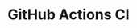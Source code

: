 # GitHub Actions CI




















































































































































































































































































































































































































































































































































































































































































































































































































































































































































































































































































































































































































































































































































































































































































































































































































































































































































































































































































































































































































































































































































































































































































































































































































































































































































































